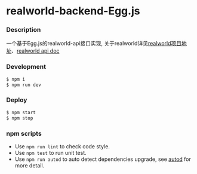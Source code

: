 # realworld-backend-Egg.js

### Description

一个基于Egg.js的realworld-api接口实现, 关于realworld详见[realworld项目地址](https://github.com/gothinkster/realworld)、[realworld api doc](https://realworld-docs.netlify.app/docs/specs/backend-specs/endpoints)

### Development

```bash
$ npm i
$ npm run dev
```

### Deploy

```bash
$ npm start
$ npm stop
```

### npm scripts

- Use `npm run lint` to check code style.
- Use `npm test` to run unit test.
- Use `npm run autod` to auto detect dependencies upgrade, see [autod](https://www.npmjs.com/package/autod) for more detail.


[egg]: https://eggjs.org
